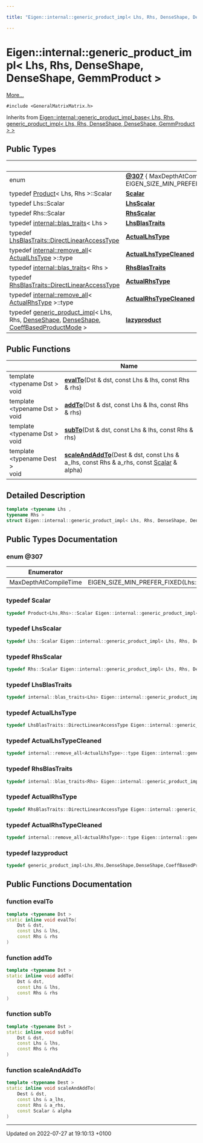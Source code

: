 ```yaml
---

title: "Eigen::internal::generic_product_impl< Lhs, Rhs, DenseShape, DenseShape, GemmProduct >"

---
```


# Eigen::internal::generic_product_impl< Lhs, Rhs, DenseShape, DenseShape, GemmProduct >



 [More...](#detailed-description)


`#include <GeneralMatrixMatrix.h>`

Inherits from [Eigen::internal::generic_product_impl_base< Lhs, Rhs, generic_product_impl< Lhs, Rhs, DenseShape, DenseShape, GemmProduct > >](http://example.org/classes/structeigen_1_1internal_1_1generic__product__impl__base/)

## Public Types

|                | Name           |
| -------------- | -------------- |
| enum| **[@307](http://example.org/classes/structeigen_1_1internal_1_1generic__product__impl_3_01lhs_00_01rhs_00_01denseshape_00_01denseshape_00_01gemmproduct_01_4/#enum-@307)** { MaxDepthAtCompileTime = EIGEN_SIZE_MIN_PREFER_FIXED(Lhs::MaxColsAtCompileTime,Rhs::MaxRowsAtCompileTime)} |
| typedef <a href="http://example.org/classes/classeigen_1_1product/">Product</a>< Lhs, Rhs >::Scalar | **[Scalar](http://example.org/classes/structeigen_1_1internal_1_1generic__product__impl_3_01lhs_00_01rhs_00_01denseshape_00_01denseshape_00_01gemmproduct_01_4/#typedef-scalar)**  |
| typedef Lhs::Scalar | **[LhsScalar](http://example.org/classes/structeigen_1_1internal_1_1generic__product__impl_3_01lhs_00_01rhs_00_01denseshape_00_01denseshape_00_01gemmproduct_01_4/#typedef-lhsscalar)**  |
| typedef Rhs::Scalar | **[RhsScalar](http://example.org/classes/structeigen_1_1internal_1_1generic__product__impl_3_01lhs_00_01rhs_00_01denseshape_00_01denseshape_00_01gemmproduct_01_4/#typedef-rhsscalar)**  |
| typedef <a href="http://example.org/classes/structeigen_1_1internal_1_1blas__traits/">internal::blas_traits</a>< Lhs > | **[LhsBlasTraits](http://example.org/classes/structeigen_1_1internal_1_1generic__product__impl_3_01lhs_00_01rhs_00_01denseshape_00_01denseshape_00_01gemmproduct_01_4/#typedef-lhsblastraits)**  |
| typedef <a href="http://example.org/classes/structeigen_1_1internal_1_1blas__traits/#typedef-directlinearaccesstype">LhsBlasTraits::DirectLinearAccessType</a> | **[ActualLhsType](http://example.org/classes/structeigen_1_1internal_1_1generic__product__impl_3_01lhs_00_01rhs_00_01denseshape_00_01denseshape_00_01gemmproduct_01_4/#typedef-actuallhstype)**  |
| typedef <a href="http://example.org/classes/structeigen_1_1internal_1_1remove__all/">internal::remove_all</a>< <a href="http://example.org/classes/structeigen_1_1internal_1_1generic__product__impl_3_01lhs_00_01rhs_00_01denseshape_00_01denseshape_00_01gemmproduct_01_4/#typedef-actuallhstype">ActualLhsType</a> >::type | **[ActualLhsTypeCleaned](http://example.org/classes/structeigen_1_1internal_1_1generic__product__impl_3_01lhs_00_01rhs_00_01denseshape_00_01denseshape_00_01gemmproduct_01_4/#typedef-actuallhstypecleaned)**  |
| typedef <a href="http://example.org/classes/structeigen_1_1internal_1_1blas__traits/">internal::blas_traits</a>< Rhs > | **[RhsBlasTraits](http://example.org/classes/structeigen_1_1internal_1_1generic__product__impl_3_01lhs_00_01rhs_00_01denseshape_00_01denseshape_00_01gemmproduct_01_4/#typedef-rhsblastraits)**  |
| typedef <a href="http://example.org/classes/structeigen_1_1internal_1_1blas__traits/#typedef-directlinearaccesstype">RhsBlasTraits::DirectLinearAccessType</a> | **[ActualRhsType](http://example.org/classes/structeigen_1_1internal_1_1generic__product__impl_3_01lhs_00_01rhs_00_01denseshape_00_01denseshape_00_01gemmproduct_01_4/#typedef-actualrhstype)**  |
| typedef <a href="http://example.org/classes/structeigen_1_1internal_1_1remove__all/">internal::remove_all</a>< <a href="http://example.org/classes/structeigen_1_1internal_1_1generic__product__impl_3_01lhs_00_01rhs_00_01denseshape_00_01denseshape_00_01gemmproduct_01_4/#typedef-actualrhstype">ActualRhsType</a> >::type | **[ActualRhsTypeCleaned](http://example.org/classes/structeigen_1_1internal_1_1generic__product__impl_3_01lhs_00_01rhs_00_01denseshape_00_01denseshape_00_01gemmproduct_01_4/#typedef-actualrhstypecleaned)**  |
| typedef <a href="http://example.org/classes/structeigen_1_1internal_1_1generic__product__impl/">generic_product_impl</a>< Lhs, Rhs, <a href="http://example.org/classes/structeigen_1_1denseshape/">DenseShape</a>, <a href="http://example.org/classes/structeigen_1_1denseshape/">DenseShape</a>, <a href="http://example.org/namespaces/namespaceeigen/#enumvalue-coeffbasedproductmode">CoeffBasedProductMode</a> > | **[lazyproduct](http://example.org/classes/structeigen_1_1internal_1_1generic__product__impl_3_01lhs_00_01rhs_00_01denseshape_00_01denseshape_00_01gemmproduct_01_4/#typedef-lazyproduct)**  |

## Public Functions

|                | Name           |
| -------------- | -------------- |
| template <typename Dst \> <br>void | **[evalTo](http://example.org/classes/structeigen_1_1internal_1_1generic__product__impl_3_01lhs_00_01rhs_00_01denseshape_00_01denseshape_00_01gemmproduct_01_4/#function-evalto)**(Dst & dst, const Lhs & lhs, const Rhs & rhs) |
| template <typename Dst \> <br>void | **[addTo](http://example.org/classes/structeigen_1_1internal_1_1generic__product__impl_3_01lhs_00_01rhs_00_01denseshape_00_01denseshape_00_01gemmproduct_01_4/#function-addto)**(Dst & dst, const Lhs & lhs, const Rhs & rhs) |
| template <typename Dst \> <br>void | **[subTo](http://example.org/classes/structeigen_1_1internal_1_1generic__product__impl_3_01lhs_00_01rhs_00_01denseshape_00_01denseshape_00_01gemmproduct_01_4/#function-subto)**(Dst & dst, const Lhs & lhs, const Rhs & rhs) |
| template <typename Dest \> <br>void | **[scaleAndAddTo](http://example.org/classes/structeigen_1_1internal_1_1generic__product__impl_3_01lhs_00_01rhs_00_01denseshape_00_01denseshape_00_01gemmproduct_01_4/#function-scaleandaddto)**(Dest & dst, const Lhs & a_lhs, const Rhs & a_rhs, const <a href="http://example.org/classes/structeigen_1_1internal_1_1generic__product__impl_3_01lhs_00_01rhs_00_01denseshape_00_01denseshape_00_01gemmproduct_01_4/#typedef-scalar">Scalar</a> & alpha) |

## Detailed Description

```cpp
template <typename Lhs ,
typename Rhs >
struct Eigen::internal::generic_product_impl< Lhs, Rhs, DenseShape, DenseShape, GemmProduct >;
```

## Public Types Documentation

### enum @307

| Enumerator | Value | Description |
| ---------- | ----- | ----------- |
| MaxDepthAtCompileTime | EIGEN_SIZE_MIN_PREFER_FIXED(Lhs::MaxColsAtCompileTime,Rhs::MaxRowsAtCompileTime)|   |




### typedef Scalar

```cpp
typedef Product<Lhs,Rhs>::Scalar Eigen::internal::generic_product_impl< Lhs, Rhs, DenseShape, DenseShape, GemmProduct >::Scalar;
```


### typedef LhsScalar

```cpp
typedef Lhs::Scalar Eigen::internal::generic_product_impl< Lhs, Rhs, DenseShape, DenseShape, GemmProduct >::LhsScalar;
```


### typedef RhsScalar

```cpp
typedef Rhs::Scalar Eigen::internal::generic_product_impl< Lhs, Rhs, DenseShape, DenseShape, GemmProduct >::RhsScalar;
```


### typedef LhsBlasTraits

```cpp
typedef internal::blas_traits<Lhs> Eigen::internal::generic_product_impl< Lhs, Rhs, DenseShape, DenseShape, GemmProduct >::LhsBlasTraits;
```


### typedef ActualLhsType

```cpp
typedef LhsBlasTraits::DirectLinearAccessType Eigen::internal::generic_product_impl< Lhs, Rhs, DenseShape, DenseShape, GemmProduct >::ActualLhsType;
```


### typedef ActualLhsTypeCleaned

```cpp
typedef internal::remove_all<ActualLhsType>::type Eigen::internal::generic_product_impl< Lhs, Rhs, DenseShape, DenseShape, GemmProduct >::ActualLhsTypeCleaned;
```


### typedef RhsBlasTraits

```cpp
typedef internal::blas_traits<Rhs> Eigen::internal::generic_product_impl< Lhs, Rhs, DenseShape, DenseShape, GemmProduct >::RhsBlasTraits;
```


### typedef ActualRhsType

```cpp
typedef RhsBlasTraits::DirectLinearAccessType Eigen::internal::generic_product_impl< Lhs, Rhs, DenseShape, DenseShape, GemmProduct >::ActualRhsType;
```


### typedef ActualRhsTypeCleaned

```cpp
typedef internal::remove_all<ActualRhsType>::type Eigen::internal::generic_product_impl< Lhs, Rhs, DenseShape, DenseShape, GemmProduct >::ActualRhsTypeCleaned;
```


### typedef lazyproduct

```cpp
typedef generic_product_impl<Lhs,Rhs,DenseShape,DenseShape,CoeffBasedProductMode> Eigen::internal::generic_product_impl< Lhs, Rhs, DenseShape, DenseShape, GemmProduct >::lazyproduct;
```


## Public Functions Documentation

### function evalTo

```cpp
template <typename Dst >
static inline void evalTo(
    Dst & dst,
    const Lhs & lhs,
    const Rhs & rhs
)
```


### function addTo

```cpp
template <typename Dst >
static inline void addTo(
    Dst & dst,
    const Lhs & lhs,
    const Rhs & rhs
)
```


### function subTo

```cpp
template <typename Dst >
static inline void subTo(
    Dst & dst,
    const Lhs & lhs,
    const Rhs & rhs
)
```


### function scaleAndAddTo

```cpp
template <typename Dest >
static inline void scaleAndAddTo(
    Dest & dst,
    const Lhs & a_lhs,
    const Rhs & a_rhs,
    const Scalar & alpha
)
```


-------------------------------

Updated on 2022-07-27 at 19:10:13 +0100